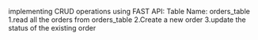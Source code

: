 implementing CRUD operations using FAST API:
Table Name: orders_table
1.read all the orders from orders_table
2.Create a new order
3.update the status of the existing order
